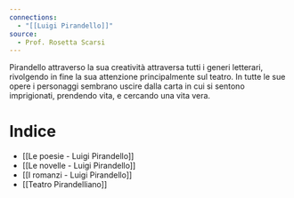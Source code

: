 ```yaml
---
connections:
  - "[[Luigi Pirandello]]"
source:
  - Prof. Rosetta Scarsi
---
```

Pirandello attraverso la sua creatività attraversa tutti i generi letterari, rivolgendo in fine la sua attenzione principalmente sul teatro.
In tutte le sue opere i personaggi sembrano uscire dalla carta in cui si sentono imprigionati, prendendo vita, e cercando una vita vera.


# Indice
- [[Le poesie - Luigi Pirandello]]
- [[Le novelle - Luigi Pirandello]]
- [[I romanzi - Luigi Pirandello]]
- [[Teatro Pirandelliano]]